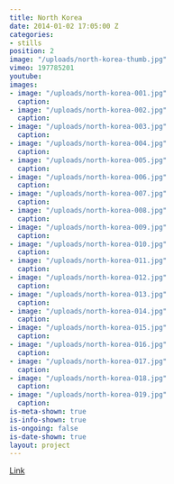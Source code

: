 ```yaml
---
title: North Korea
date: 2014-01-02 17:05:00 Z
categories:
- stills
position: 2
image: "/uploads/north-korea-thumb.jpg"
vimeo: 197785201
youtube: 
images:
- image: "/uploads/north-korea-001.jpg"
  caption: 
- image: "/uploads/north-korea-002.jpg"
  caption: 
- image: "/uploads/north-korea-003.jpg"
  caption: 
- image: "/uploads/north-korea-004.jpg"
  caption: 
- image: "/uploads/north-korea-005.jpg"
  caption: 
- image: "/uploads/north-korea-006.jpg"
  caption: 
- image: "/uploads/north-korea-007.jpg"
  caption: 
- image: "/uploads/north-korea-008.jpg"
  caption: 
- image: "/uploads/north-korea-009.jpg"
  caption: 
- image: "/uploads/north-korea-010.jpg"
  caption: 
- image: "/uploads/north-korea-011.jpg"
  caption: 
- image: "/uploads/north-korea-012.jpg"
  caption: 
- image: "/uploads/north-korea-013.jpg"
  caption: 
- image: "/uploads/north-korea-014.jpg"
  caption: 
- image: "/uploads/north-korea-015.jpg"
  caption: 
- image: "/uploads/north-korea-016.jpg"
  caption: 
- image: "/uploads/north-korea-017.jpg"
  caption: 
- image: "/uploads/north-korea-018.jpg"
  caption: 
- image: "/uploads/north-korea-019.jpg"
  caption: 
is-meta-shown: true
is-info-shown: true
is-ongoing: false
is-date-shown: true
layout: project
---
```


[Link](https://5877d03cd816e24e0acad13a.preview.siteleaf.com)
